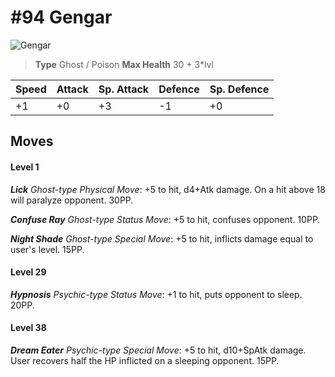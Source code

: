 # #94 Gengar


![Gengar](https://img.pokemondb.net/sprites/home/normal/1x/gengar.png)

> **Type** Ghost / Poison
> **Max Health** 30 + 3\*lvl

| Speed | Attack | Sp. Attack | Defence | Sp. Defence |
| ----- | ------ | ---------- | ------- | ----------- |
| +1 | +0 | +3 | -1 | +0 |

## Moves
#### Level 1

***Lick** Ghost-type Physical Move*: +5 to hit, d4+Atk damage. On a hit above 18 will paralyze opponent. 30PP.

***Confuse Ray** Ghost-type Status Move*: +5 to hit, confuses opponent. 10PP.

***Night Shade** Ghost-type Special Move*: +5 to hit, inflicts damage equal to user's level. 15PP.
#### Level 29

***Hypnosis** Psychic-type Status Move*: +1 to hit, puts opponent to sleep. 20PP.
#### Level 38

***Dream Eater** Psychic-type Special Move*: +5 to hit, d10+SpAtk damage. User recovers half the HP inflicted on a sleeping opponent. 15PP.

